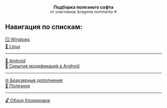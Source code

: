<div align="center">

**Подборка полезного софта**  
<sup>от участников /b/egonia community :heartpulse:</sup> 
</div>

## Навигация по спискам:
[🪟 Windows](./list/windows.md)  
[🐧 Linux](./list/linux.md) 
___
[🤖 Android](./list/android.md)  
[🥷 Скрытие модификаций в Android](./list/hide_root_android.md)  
___
[🌐 Браузерные дополнения](./list/browser_add-ons.md)  
[🌠 Полезное](./list/useful.md)  
___
[🔓 Обход блокировок](./list/blocking_bypass.md)

